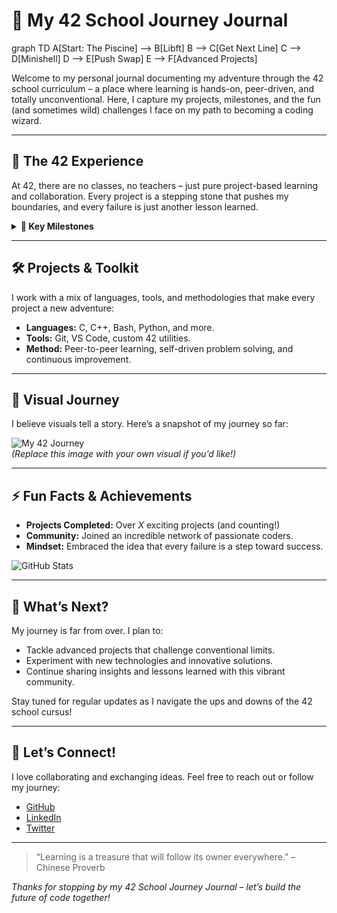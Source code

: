 <!--
   ██████╗  ██████╗ ██╗  ██╗███████╗    ████████╗ ██████╗ ███████╗███╗   ██╗
  ╚██████╔╝╚██████╔╝██║  ██╗███████╗       ██║   ╚██████╔╝███████╗██║ ╚████║
   ╚═════╝  ╚═════╝ ╚═╝  ╚═╝╚══════╝       ╚═╝    ╚═════╝ ╚══════╝╚═╝  ╚═══╝

           Welcome to My 42 School Journey Journal!
-->

# 🚀 My 42 School Journey Journal
graph TD
  A[Start: The Piscine] --> B[Libft]
  B --> C[Get Next Line]
  C --> D[Minishell]
  D --> E[Push Swap]
  E --> F[Advanced Projects]

Welcome to my personal journal documenting my adventure through the 42 school curriculum – a place where learning is hands-on, peer-driven, and totally unconventional. Here, I capture my projects, milestones, and the fun (and sometimes wild) challenges I face on my path to becoming a coding wizard.

---

## 🌟 The 42 Experience

At 42, there are no classes, no teachers – just pure project-based learning and collaboration. Every project is a stepping stone that pushes my boundaries, and every failure is just another lesson learned.

<details>
  <summary><strong>🎯 Key Milestones</strong></summary>

  - **Piscine:** The intense bootcamp that kickstarted my journey.
  - **Libft:** Crafting my own C library to master fundamentals.
  - **Get Next Line:** Conquering file I/O and memory management.
  - **Minishell:** Building a fully functional shell with an amazing team.
  - **Push Swap:** Optimizing algorithms with creative problem-solving.
  - **Cub3D:** Diving into graphics and game development.
  - **…and many more epic projects!**
</details>

---

## 🛠️ Projects & Toolkit

I work with a mix of languages, tools, and methodologies that make every project a new adventure:

- **Languages:** C, C++, Bash, Python, and more.
- **Tools:** Git, VS Code, custom 42 utilities.
- **Method:** Peer-to-peer learning, self-driven problem solving, and continuous improvement.

---

## 🎨 Visual Journey

I believe visuals tell a story. Here’s a snapshot of my journey so far:

![My 42 Journey](https://via.placeholder.com/800x200?text=My+42+School+Journey)  
*(Replace this image with your own visual if you’d like!)*

---

## ⚡ Fun Facts & Achievements

- **Projects Completed:** Over *X* exciting projects (and counting!)
- **Community:** Joined an incredible network of passionate coders.
- **Mindset:** Embraced the idea that every failure is a step toward success.

![GitHub Stats](https://github-readme-stats.vercel.app/api?username=YOUR_USERNAME&show_icons=true&theme=radical)

---

## 🚀 What’s Next?

My journey is far from over. I plan to:
- Tackle advanced projects that challenge conventional limits.
- Experiment with new technologies and innovative solutions.
- Continue sharing insights and lessons learned with this vibrant community.

Stay tuned for regular updates as I navigate the ups and downs of the 42 school cursus!

---

## 🤝 Let’s Connect!

I love collaborating and exchanging ideas. Feel free to reach out or follow my journey:

- [GitHub](https://github.com/MrY2K)
- [LinkedIn](https://www.linkedin.com/in/YOUR_LINKEDIN)
- [Twitter](https://twitter.com/YOUR_TWITTER)

---

> “Learning is a treasure that will follow its owner everywhere.” – Chinese Proverb

*Thanks for stopping by my 42 School Journey Journal – let’s build the future of code together!*
